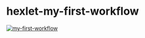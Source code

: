 # hexlet-my-first-workflow
[![my-first-workflow](https://github.com/itroxa/hexlet-my-first-workflow/actions/workflows/hello-world.yml/badge.svg?event=push)](https://github.com/itroxa/hexlet-my-first-workflow/actions/workflows/hello-world.yml)
